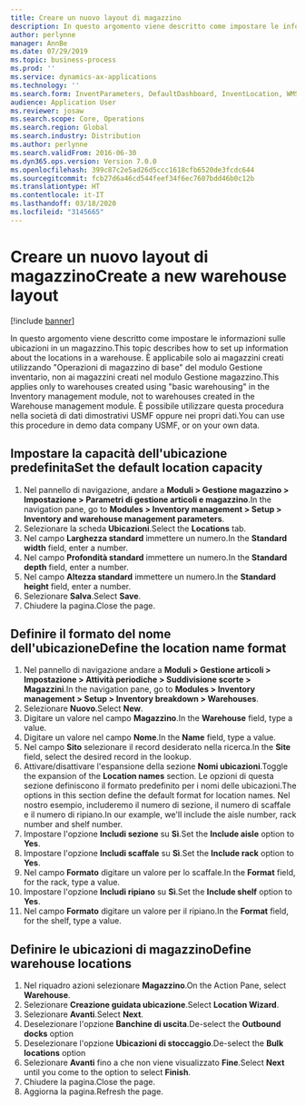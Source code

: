 ```yaml
---
title: Creare un nuovo layout di magazzino
description: In questo argomento viene descritto come impostare le informazioni sulle ubicazioni in un magazzino.
author: perlynne
manager: AnnBe
ms.date: 07/29/2019
ms.topic: business-process
ms.prod: ''
ms.service: dynamics-ax-applications
ms.technology: ''
ms.search.form: InventParameters, DefaultDashboard, InventLocation, WMSLocationWizard
audience: Application User
ms.reviewer: josaw
ms.search.scope: Core, Operations
ms.search.region: Global
ms.search.industry: Distribution
ms.author: perlynne
ms.search.validFrom: 2016-06-30
ms.dyn365.ops.version: Version 7.0.0
ms.openlocfilehash: 399c87c2e5ad26d5ccc1618cfb6520de3fcdc644
ms.sourcegitcommit: fcb27d6a46cd544feef34f6ec7607bdd46b0c12b
ms.translationtype: HT
ms.contentlocale: it-IT
ms.lasthandoff: 03/18/2020
ms.locfileid: "3145665"
---
```

# <a name="create-a-new-warehouse-layout"></a><span data-ttu-id="9e3a2-103">Creare un nuovo layout di magazzino</span><span class="sxs-lookup"><span data-stu-id="9e3a2-103">Create a new warehouse layout</span></span>

[!include [banner](../../includes/banner.md)]

<span data-ttu-id="9e3a2-104">In questo argomento viene descritto come impostare le informazioni sulle ubicazioni in un magazzino.</span><span class="sxs-lookup"><span data-stu-id="9e3a2-104">This topic describes how to set up information about the locations in a warehouse.</span></span> <span data-ttu-id="9e3a2-105">È applicabile solo ai magazzini creati utilizzando "Operazioni di magazzino di base" del modulo Gestione inventario, non ai magazzini creati nel modulo Gestione magazzino.</span><span class="sxs-lookup"><span data-stu-id="9e3a2-105">This applies only to warehouses created using "basic warehousing" in the Inventory management module, not to warehouses created in the Warehouse management module.</span></span> <span data-ttu-id="9e3a2-106">È possibile utilizzare questa procedura nella società di dati dimostrativi USMF oppure nei propri dati.</span><span class="sxs-lookup"><span data-stu-id="9e3a2-106">You can use this procedure in demo data company USMF, or on your own data.</span></span>


## <a name="set-the-default-location-capacity"></a><span data-ttu-id="9e3a2-107">Impostare la capacità dell'ubicazione predefinita</span><span class="sxs-lookup"><span data-stu-id="9e3a2-107">Set the default location capacity</span></span>
1. <span data-ttu-id="9e3a2-108">Nel pannello di navigazione, andare a **Moduli > Gestione magazzino > Impostazione > Parametri di gestione articoli e magazzino**.</span><span class="sxs-lookup"><span data-stu-id="9e3a2-108">In the navigation pane, go to **Modules > Inventory management > Setup > Inventory and warehouse management parameters**.</span></span>
2. <span data-ttu-id="9e3a2-109">Selezionare la scheda **Ubicazioni**.</span><span class="sxs-lookup"><span data-stu-id="9e3a2-109">Select the **Locations** tab.</span></span>
3. <span data-ttu-id="9e3a2-110">Nel campo **Larghezza standard** immettere un numero.</span><span class="sxs-lookup"><span data-stu-id="9e3a2-110">In the **Standard width** field, enter a number.</span></span>
4. <span data-ttu-id="9e3a2-111">Nel campo **Profondità standard** immettere un numero.</span><span class="sxs-lookup"><span data-stu-id="9e3a2-111">In the **Standard depth** field, enter a number.</span></span>
5. <span data-ttu-id="9e3a2-112">Nel campo **Altezza standard** immettere un numero.</span><span class="sxs-lookup"><span data-stu-id="9e3a2-112">In the **Standard height** field, enter a number.</span></span>
6. <span data-ttu-id="9e3a2-113">Selezionare **Salva**.</span><span class="sxs-lookup"><span data-stu-id="9e3a2-113">Select **Save**.</span></span>
7. <span data-ttu-id="9e3a2-114">Chiudere la pagina.</span><span class="sxs-lookup"><span data-stu-id="9e3a2-114">Close the page.</span></span>

## <a name="define-the-location-name-format"></a><span data-ttu-id="9e3a2-115">Definire il formato del nome dell'ubicazione</span><span class="sxs-lookup"><span data-stu-id="9e3a2-115">Define the location name format</span></span>
1. <span data-ttu-id="9e3a2-116">Nel pannello di navigazione andare a **Moduli > Gestione articoli > Impostazione > Attività periodiche > Suddivisione scorte > Magazzini**.</span><span class="sxs-lookup"><span data-stu-id="9e3a2-116">In the navigation pane, go to **Modules > Inventory management > Setup > Inventory breakdown > Warehouses**.</span></span>
2. <span data-ttu-id="9e3a2-117">Selezionare **Nuovo**.</span><span class="sxs-lookup"><span data-stu-id="9e3a2-117">Select **New**.</span></span>
3. <span data-ttu-id="9e3a2-118">Digitare un valore nel campo **Magazzino**.</span><span class="sxs-lookup"><span data-stu-id="9e3a2-118">In the **Warehouse** field, type a value.</span></span>
4. <span data-ttu-id="9e3a2-119">Digitare un valore nel campo **Nome**.</span><span class="sxs-lookup"><span data-stu-id="9e3a2-119">In the **Name** field, type a value.</span></span>
5. <span data-ttu-id="9e3a2-120">Nel campo **Sito** selezionare il record desiderato nella ricerca.</span><span class="sxs-lookup"><span data-stu-id="9e3a2-120">In the **Site** field, select the desired record in the lookup.</span></span>
6. <span data-ttu-id="9e3a2-121">Attivare/disattivare l'espansione della sezione **Nomi ubicazioni**.</span><span class="sxs-lookup"><span data-stu-id="9e3a2-121">Toggle the expansion of the **Location names** section.</span></span> <span data-ttu-id="9e3a2-122">Le opzioni di questa sezione definiscono il formato predefinito per i nomi delle ubicazioni.</span><span class="sxs-lookup"><span data-stu-id="9e3a2-122">The options in this section define the default format for location names.</span></span> <span data-ttu-id="9e3a2-123">Nel nostro esempio, includeremo il numero di sezione, il numero di scaffale e il numero di ripiano.</span><span class="sxs-lookup"><span data-stu-id="9e3a2-123">In our example, we'll include the aisle number, rack number and shelf number.</span></span>  
7. <span data-ttu-id="9e3a2-124">Impostare l'opzione **Includi sezione** su **Sì**.</span><span class="sxs-lookup"><span data-stu-id="9e3a2-124">Set the **Include aisle** option to **Yes**.</span></span>
8. <span data-ttu-id="9e3a2-125">Impostare l'opzione **Includi scaffale** su **Sì**.</span><span class="sxs-lookup"><span data-stu-id="9e3a2-125">Set the **Include rack** option to **Yes**.</span></span> 
9. <span data-ttu-id="9e3a2-126">Nel campo **Formato** digitare un valore per lo scaffale.</span><span class="sxs-lookup"><span data-stu-id="9e3a2-126">In the **Format** field, for the rack, type a value.</span></span>
10. <span data-ttu-id="9e3a2-127">Impostare l'opzione **Includi ripiano** su **Sì**.</span><span class="sxs-lookup"><span data-stu-id="9e3a2-127">Set the **Include shelf** option to **Yes**.</span></span>
11. <span data-ttu-id="9e3a2-128">Nel campo **Formato** digitare un valore per il ripiano.</span><span class="sxs-lookup"><span data-stu-id="9e3a2-128">In the **Format** field, for the shelf, type a value.</span></span>

## <a name="define-warehouse-locations"></a><span data-ttu-id="9e3a2-129">Definire le ubicazioni di magazzino</span><span class="sxs-lookup"><span data-stu-id="9e3a2-129">Define warehouse locations</span></span>
1. <span data-ttu-id="9e3a2-130">Nel riquadro azioni selezionare **Magazzino**.</span><span class="sxs-lookup"><span data-stu-id="9e3a2-130">On the Action Pane, select **Warehouse**.</span></span>
2. <span data-ttu-id="9e3a2-131">Selezionare **Creazione guidata ubicazione**.</span><span class="sxs-lookup"><span data-stu-id="9e3a2-131">Select **Location Wizard**.</span></span>
3. <span data-ttu-id="9e3a2-132">Selezionare **Avanti**.</span><span class="sxs-lookup"><span data-stu-id="9e3a2-132">Select **Next**.</span></span>
4. <span data-ttu-id="9e3a2-133">Deselezionare l'opzione **Banchine di uscita**.</span><span class="sxs-lookup"><span data-stu-id="9e3a2-133">De-select the **Outbound docks** option</span></span>
5. <span data-ttu-id="9e3a2-134">Deselezionare l'opzione **Ubicazioni di stoccaggio**.</span><span class="sxs-lookup"><span data-stu-id="9e3a2-134">De-select the **Bulk locations** option</span></span>
6. <span data-ttu-id="9e3a2-135">Selezionare **Avanti** fino a che non viene visualizzato **Fine**.</span><span class="sxs-lookup"><span data-stu-id="9e3a2-135">Select **Next** until you come to the option to select **Finish**.</span></span>
7. <span data-ttu-id="9e3a2-136">Chiudere la pagina.</span><span class="sxs-lookup"><span data-stu-id="9e3a2-136">Close the page.</span></span>
8. <span data-ttu-id="9e3a2-137">Aggiorna la pagina.</span><span class="sxs-lookup"><span data-stu-id="9e3a2-137">Refresh the page.</span></span>

